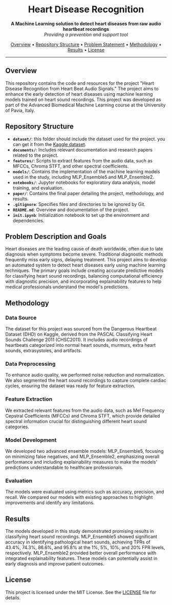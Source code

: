 <h1 align="center">Heart Disease Recognition</h1>

<p align="center">
  <b>A Machine Learning solution to detect heart diseases from raw audio heartbeat recordings</b>
  <br>
  <i>Providing a prevention and support tool</i>
</p>

<p align="center">
  <a href="#overview">Overview</a> •
  <a href="#repository-structure">Repository Structure</a> •
  <a href="#problem-description-and-goals">Problem Statement</a> •
  <a href="#methodology">Methodology</a> •
  <a href="#results">Results</a> •
  <a href="#license">License</a>
</p>

---

## Overview

This repository contains the code and resources for the project "Heart Disease Recognition from Heart Beat Audio Signals." The project aims to enhance the early detection of heart diseases using machine learning models trained on heart sound recordings. This project was developed as part of the Advanced Biomedical Machine Learning course at the University of Pavia, Italy.

## Repository Structure

- **`dataset/`**: this folder should include the dataset used for the project. you can get it from the [Kaggle dataset](https://www.kaggle.com/datasets/mersico/dangerous-heartbeat-dataset-dhd/code).
- **`documents/`**: Includes relevant documentation and research papers related to the project.
- **`features/`**: Scripts to extract features from the audio data, such as MFCCs, Chroma STFT, and other spectral coefficients.
- **`models/`**: Contains the implementation of the machine learning models used in the study, including MLP_Ensemble5 and MLP_Ensemble2.
- **`notebooks/`**: Jupyter notebooks for exploratory data analysis, model training, and evaluation.
- **`paper/`**: Contains the final paper detailing the project, methodology, and results.
- **`.gitignore`**: Specifies files and directories to be ignored by Git.
- **`README.md`**: Overview and documentation of the project.
- **`init.ipynb`**: Initialization notebook to set up the environment and dependencies.

## Problem Description and Goals

Heart diseases are the leading cause of death worldwide, often due to late diagnosis when symptoms become severe. Traditional diagnostic methods frequently miss early signs, delaying treatment. This project aims to develop an automated system to detect heart diseases early using machine learning techniques. The primary goals include creating accurate predictive models for classifying heart sound recordings, balancing computational efficiency with diagnostic precision, and incorporating explainability features to help medical professionals understand the model's predictions.

## Methodology

### Data Source

The dataset for this project was sourced from the Dangerous Heartbeat Dataset (DHD) on Kaggle, derived from the PASCAL Classifying Heart Sounds Challenge 2011 (CHSC2011). It includes audio recordings of heartbeats categorized into normal heart sounds, murmurs, extra heart sounds, extrasystoles, and artifacts.

### Data Preprocessing

To enhance audio quality, we performed noise reduction and normalization. We also segmented the heart sound recordings to capture complete cardiac cycles, ensuring the dataset was ready for feature extraction.

### Feature Extraction

We extracted relevant features from the audio data, such as Mel Frequency Cepstral Coefficients (MFCCs) and Chroma STFT, which provide detailed spectral information crucial for distinguishing different heart sound categories.

### Model Development

We developed two advanced ensemble models: MLP_Ensemble5, focusing on minimizing false negatives, and MLP_Ensemble2, emphasizing overall performance and including explainability measures to make the models' predictions understandable to healthcare professionals.

### Evaluation

The models were evaluated using metrics such as accuracy, precision, and recall. We compared our models with existing approaches to highlight improvements and identify any limitations.

## Results

The models developed in this study demonstrated promising results in classifying heart sound recordings. 
MLP_Ensemble5 showed significant accuracy in identifying pathological heart sounds, achieving TPRs of 43.4%, 74.3%, 86.6%, and 95.8% at the 1%, 5%, 10%, and 20% FPR levels, respectively.
MLP_Ensemble2 provided better overall performance with integrated explainability features. These models can potentially assist in early diagnosis and improve patient outcomes.

## License

This project is licensed under the MIT License. See the [LICENSE](LICENSE) file for details.
